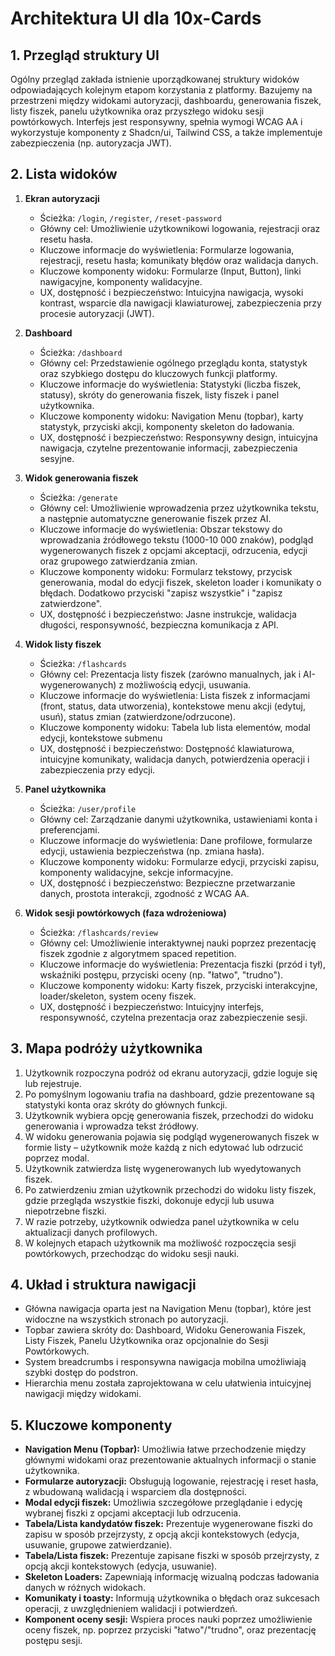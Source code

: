 # Architektura UI dla 10x-Cards

## 1. Przegląd struktury UI

Ogólny przegląd zakłada istnienie uporządkowanej struktury widoków odpowiadających kolejnym etapom korzystania z platformy. Bazujemy na przestrzeni między widokami autoryzacji, dashboardu, generowania fiszek, listy fiszek, panelu użytkownika oraz przyszłego widoku sesji powtórkowych. Interfejs jest responsywny, spełnia wymogi WCAG AA i wykorzystuje komponenty z Shadcn/ui, Tailwind CSS, a także implementuje zabezpieczenia (np. autoryzacja JWT).

## 2. Lista widoków

1. **Ekran autoryzacji**
   - Ścieżka: `/login`, `/register`, `/reset-password`
   - Główny cel: Umożliwienie użytkownikowi logowania, rejestracji oraz resetu hasła.
   - Kluczowe informacje do wyświetlenia: Formularze logowania, rejestracji, resetu hasła; komunikaty błędów oraz walidacja danych.
   - Kluczowe komponenty widoku: Formularze (Input, Button), linki nawigacyjne, komponenty walidacyjne.
   - UX, dostępność i bezpieczeństwo: Intuicyjna nawigacja, wysoki kontrast, wsparcie dla nawigacji klawiaturowej, zabezpieczenia przy procesie autoryzacji (JWT).

2. **Dashboard**
   - Ścieżka: `/dashboard`
   - Główny cel: Przedstawienie ogólnego przeglądu konta, statystyk oraz szybkiego dostępu do kluczowych funkcji platformy.
   - Kluczowe informacje do wyświetlenia: Statystyki (liczba fiszek, statusy), skróty do generowania fiszek, listy fiszek i panel użytkownika.
   - Kluczowe komponenty widoku: Navigation Menu (topbar), karty statystyk, przyciski akcji, komponenty skeleton do ładowania.
   - UX, dostępność i bezpieczeństwo: Responsywny design, intuicyjna nawigacja, czytelne prezentowanie informacji, zabezpieczenia sesyjne.

3. **Widok generowania fiszek**
   - Ścieżka: `/generate`
   - Główny cel: Umożliwienie wprowadzenia przez użytkownika tekstu, a następnie automatyczne generowanie fiszek przez AI. 
   - Kluczowe informacje do wyświetlenia: Obszar tekstowy do wprowadzania źródłowego tekstu (1000-10 000 znaków), podgląd wygenerowanych fiszek z opcjami akceptacji, odrzucenia, edycji oraz grupowego zatwierdzania zmian.
   - Kluczowe komponenty widoku: Formularz tekstowy, przycisk generowania, modal do edycji fiszek, skeleton loader i komunikaty o błędach. Dodatkowo przyciski "zapisz wszystkie" i "zapisz zatwierdzone".
   - UX, dostępność i bezpieczeństwo: Jasne instrukcje, walidacja długości, responsywność, bezpieczna komunikacja z API.

4. **Widok listy fiszek**
   - Ścieżka: `/flashcards`
   - Główny cel: Prezentacja listy fiszek (zarówno manualnych, jak i AI-wygenerowanych) z możliwością edycji, usuwania.
   - Kluczowe informacje do wyświetlenia: Lista fiszek z informacjami (front, status, data utworzenia), kontekstowe menu akcji (edytuj, usuń), status zmian (zatwierdzone/odrzucone).
   - Kluczowe komponenty widoku: Tabela lub lista elementów, modal edycji, kontekstowe submenu
   - UX, dostępność i bezpieczeństwo: Dostępność klawiaturowa, intuicyjne komunikaty, walidacja danych, potwierdzenia operacji i zabezpieczenia przy edycji.

5. **Panel użytkownika**
   - Ścieżka: `/user/profile`
   - Główny cel: Zarządzanie danymi użytkownika, ustawieniami konta i preferencjami.
   - Kluczowe informacje do wyświetlenia: Dane profilowe, formularze edycji, ustawienia bezpieczeństwa (np. zmiana hasła).
   - Kluczowe komponenty widoku: Formularze edycji, przyciski zapisu, komponenty walidacyjne, sekcje informacyjne.
   - UX, dostępność i bezpieczeństwo: Bezpieczne przetwarzanie danych, prostota interakcji, zgodność z WCAG AA.

6. **Widok sesji powtórkowych (faza wdrożeniowa)**
   - Ścieżka: `/flashcards/review`
   - Główny cel: Umożliwienie interaktywnej nauki poprzez prezentację fiszek zgodnie z algorytmem spaced repetition.
   - Kluczowe informacje do wyświetlenia: Prezentacja fiszki (przód i tył), wskaźniki postępu, przyciski oceny (np. "łatwo", "trudno").
   - Kluczowe komponenty widoku: Karty fiszek, przyciski interakcyjne, loader/skeleton, system oceny fiszek.
   - UX, dostępność i bezpieczeństwo: Intuicyjny interfejs, responsywność, czytelna prezentacja oraz zabezpieczenie sesji.

## 3. Mapa podróży użytkownika

1. Użytkownik rozpoczyna podróż od ekranu autoryzacji, gdzie loguje się lub rejestruje.
2. Po pomyślnym logowaniu trafia na dashboard, gdzie prezentowane są statystyki konta oraz skróty do głównych funkcji.
3. Użytkownik wybiera opcję generowania fiszek, przechodzi do widoku generowania i wprowadza tekst źródłowy.
4. W widoku generowania pojawia się podgląd wygenerowanych fiszek w formie listy – użytkownik może każdą z nich edytować lub odrzucić poprzez modal.
5. Użytkownik zatwierdza listę wygenerowanych lub wyedytowanych fiszek.
5. Po zatwierdzeniu zmian użytkownik przechodzi do widoku listy fiszek, gdzie przegląda wszystkie fiszki, dokonuje edycji lub usuwa niepotrzebne fiszki.
6. W razie potrzeby, użytkownik odwiedza panel użytkownika w celu aktualizacji danych profilowych.
7. W kolejnych etapach użytkownik ma możliwość rozpoczęcia sesji powtórkowych, przechodząc do widoku sesji nauki.

## 4. Układ i struktura nawigacji

- Główna nawigacja oparta jest na Navigation Menu (topbar), które jest widoczne na wszystkich stronach po autoryzacji.
- Topbar zawiera skróty do: Dashboard, Widoku Generowania Fiszek, Listy Fiszek, Panelu Użytkownika oraz opcjonalnie do Sesji Powtórkowych.
- System breadcrumbs i responsywna nawigacja mobilna umożliwiają szybki dostęp do podstron.
- Hierarchia menu została zaprojektowana w celu ułatwienia intuicyjnej nawigacji między widokami.

## 5. Kluczowe komponenty

- **Navigation Menu (Topbar):** Umożliwia łatwe przechodzenie między głównymi widokami oraz prezentowanie aktualnych informacji o stanie użytkownika.
- **Formularze autoryzacji:** Obsługują logowanie, rejestrację i reset hasła, z wbudowaną walidacją i wsparciem dla dostępności.
- **Modal edycji fiszek:** Umożliwia szczegółowe przeglądanie i edycję wybranej fiszki z opcjami akceptacji lub odrzucenia.
- **Tabela/Lista kandydatów fiszek:** Prezentuje wygenerowane fiszki do zapisu w sposób przejrzysty, z opcją akcji kontekstowych (edycja, usuwanie, grupowe zatwierdzanie).
- **Tabela/Lista fiszek:** Prezentuje zapisane fiszki w sposób przejrzysty, z opcją akcji kontekstowych (edycja, usuwanie).
- **Skeleton Loaders:** Zapewniają informację wizualną podczas ładowania danych w różnych widokach.
- **Komunikaty i toasty:** Informują użytkownika o błędach oraz sukcesach operacji, z uwzględnieniem walidacji i potwierdzeń.
- **Komponent oceny sesji:** Wspiera proces nauki poprzez umożliwienie oceny fiszek, np. poprzez przyciski "łatwo"/"trudno", oraz prezentację postępu sesji. 
